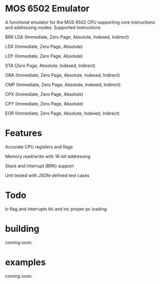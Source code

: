 # MOS 6502 Emulator

A functional emulator for the MOS 6502 CPU supporting core instructions and addressing modes.
Supported Instructions

BRK
LDA (Immediate, Zero Page, Absolute, Indexed, Indirect)

LDX (Immediate, Zero Page, Absolute)

LDY (Immediate, Zero Page, Absolute)

STA (Zero Page, Absolute, Indexed, Indirect)

ORA (Immediate, Zero Page, Absolute, Indexed, Indirect)

CMP (Immediate, Zero Page, Absolute, Indexed, Indirect)

CPX (Immediate, Zero Page, Absolute)

CPY (Immediate, Zero Page, Absolute)

EOR (Immediate, Zero Page, Absolute, Indexed, Indirect)



# Features

Accurate CPU registers and flags

Memory read/write with 16-bit addressing

Stack and interrupt (BRK) support

Unit tested with JSON-defined test cases

# Todo

b-flag and interrupts
bti and inc
proper pc loading

# building

coming soon.

# examples

coming soon.
